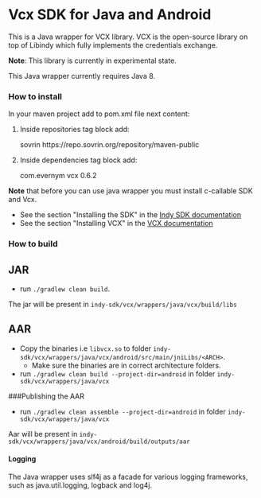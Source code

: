# Vcx SDK for Java and Android

This is a Java wrapper for VCX library. 
VCX is the open-source library on top of Libindy which fully implements the credentials exchange.

**Note**: This library is currently in experimental state.

This Java wrapper currently requires Java 8.

### How to install
In your maven project add to pom.xml file next content:

1. Inside repositories tag block add:
    

    <repository>
        <id>sovrin</id>
        <url>https://repo.sovrin.org/repository/maven-public</url>
    </repository>

2. Inside dependencies tag block add:    
    
    
    <dependency>
        <groupId>com.evernym</groupId>
        <artifactId>vcx</artifactId>
        <version>0.6.2</version>
    </dependency>
     
**Note** that before you can use java wrapper you must install  c-callable SDK and Vcx.  
* See the section "Installing the SDK" in the [Indy SDK documentation](../../../README.md#installing-the-sdk) 
* See the section "Installing VCX" in the [VCX documentation](../../README.md#installing-the-vcx) 

### How to build

## JAR

 - run `./gradlew clean build`. 

The jar will be present in `indy-sdk/vcx/wrappers/java/vcx/build/libs`

## AAR

 - Copy the binaries i.e `libvcx.so` to folder `indy-sdk/vcx/wrappers/java/vcx/android/src/main/jniLibs/<ARCH>`.
    - Make sure the binaries are in correct architecture folders.
 - run `./gradlew clean build --project-dir=android` in folder `indy-sdk/vcx/wrappers/java/vcx`

###Publishing the AAR
- run `./gradlew clean assemble --project-dir=android` in folder `indy-sdk/vcx/wrappers/java/vcx`

Aar will be present in `indy-sdk/vcx/wrappers/java/vcx/android/build/outputs/aar`

#### Logging
The Java wrapper uses slf4j as a facade for various logging frameworks, such as java.util.logging, logback and log4j.
